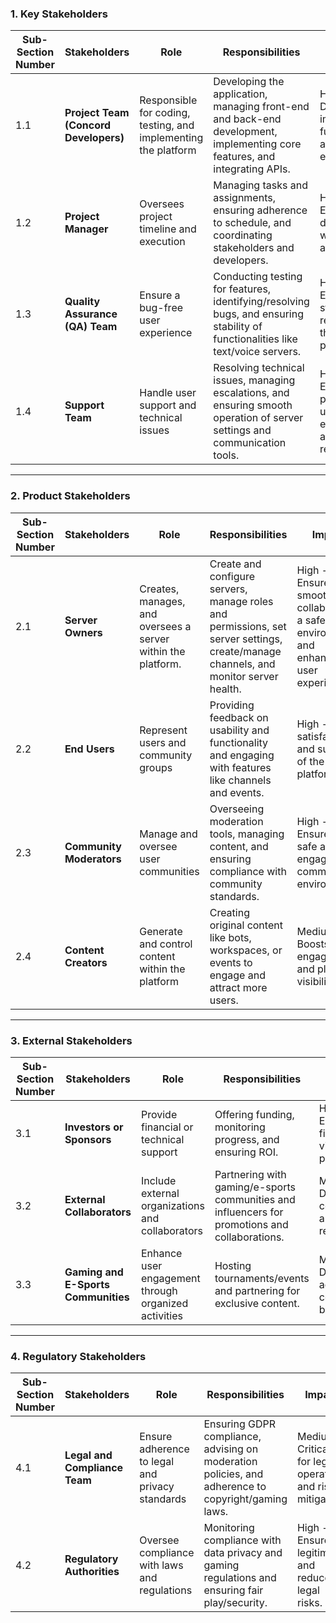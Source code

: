 ### **1. Key Stakeholders**
| **Sub-Section Number** | **Stakeholders**                  | **Role**                                                       | **Responsibilities**                                                                                                             | **Impact**                                                    |
|-------------------------|-----------------------------------|----------------------------------------------------------------|-------------------------------------------------------------------------------------------------------------------------------|---------------------------------------------------------------|
| 1.1                     | **Project Team (Concord Developers)** | Responsible for coding, testing, and implementing the platform | Developing the application, managing front-end and back-end development, implementing core features, and integrating APIs.      | High - Direct impact on functionality and user experience.    |
| 1.2                     | **Project Manager**              | Oversees project timeline and execution                        | Managing tasks and assignments, ensuring adherence to schedule, and coordinating stakeholders and developers.                  | High - Ensures delivery within time and budget.               |
| 1.3                     | **Quality Assurance (QA) Team**  | Ensure a bug-free user experience                              | Conducting testing for features, identifying/resolving bugs, and ensuring stability of functionalities like text/voice servers. | High - Ensures stability and reliability of the platform.     |
| 1.4                     | **Support Team**                 | Handle user support and technical issues                       | Resolving technical issues, managing escalations, and ensuring smooth operation of server settings and communication tools.     | High - Ensures a positive user experience and retention.      |

---

### **2. Product Stakeholders**
| **Sub-Section Number** | **Stakeholders**          | **Role**                                                     | **Responsibilities**                                                                                         | **Impact**                                                    |
|-------------------------|---------------------------|-------------------------------------------------------------|-------------------------------------------------------------------------------------------------------------|---------------------------------------------------------------|
| 2.1                     | **Server Owners** | Creates, manages, and oversees a server within the platform.                      | Create and configure servers, manage roles and permissions, set server settings, create/manage channels, and monitor server health.       | High - Ensures smooth collaboration, a safe server environment, and enhances user experience.       |
| 2.2                     | **End Users** | Represent users and community groups                        | Providing feedback on usability and functionality and engaging with features like channels and events.       | High - Drives satisfaction and success of the platform.       |
| 2.3                     | **Community Moderators** | Manage and oversee user communities                         | Overseeing moderation tools, managing content, and ensuring compliance with community standards.             | High - Ensures a safe and engaging community environment.     |
| 2.4                     | **Content Creators**     | Generate and control content within the platform            | Creating original content like bots, workspaces, or events to engage and attract more users.                 | Medium - Boosts user engagement and platform visibility.      |

---

### **3. External Stakeholders**
| **Sub-Section Number** | **Stakeholders**             | **Role**                                                      | **Responsibilities**                                                                                  | **Impact**                                                    |
|-------------------------|------------------------------|--------------------------------------------------------------|------------------------------------------------------------------------------------------------------|---------------------------------------------------------------|
| 3.1                     | **Investors or Sponsors**   | Provide financial or technical support                       | Offering funding, monitoring progress, and ensuring ROI.                                              | High - Ensures financial viability of the project.            |
| 3.2                     | **External Collaborators**  | Include external organizations and collaborators             | Partnering with gaming/e-sports communities and influencers for promotions and collaborations.         | Medium - Drives collaborations and platform reach.            |
| 3.3                     | **Gaming and E-Sports Communities** | Enhance user engagement through organized activities         | Hosting tournaments/events and partnering for exclusive content.                                      | Medium - Drives user activity and community building.         |

---

### **4. Regulatory Stakeholders**
| **Sub-Section Number** | **Stakeholders**             | **Role**                                                     | **Responsibilities**                                                                                  | **Impact**                                                    |
|-------------------------|------------------------------|-------------------------------------------------------------|------------------------------------------------------------------------------------------------------|---------------------------------------------------------------|
| 4.1                     | **Legal and Compliance Team** | Ensure adherence to legal and privacy standards             | Ensuring GDPR compliance, advising on moderation policies, and adherence to copyright/gaming laws.    | Medium - Critical for legal operation and risk mitigation.    |
| 4.2                     | **Regulatory Authorities**   | Oversee compliance with laws and regulations               | Monitoring compliance with data privacy and gaming regulations and ensuring fair play/security.       | High - Ensures legitimacy and reduces legal risks.            |
